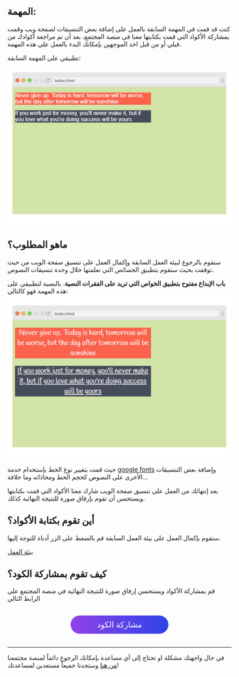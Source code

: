 ## المهمة:

كنت قد قمت في المهمة السابقة بالعمل على إضافة بعض التنسيقات لصفحة ويب وقمت بمشاركة الأكواد التي قمت بكتابتها معنا في منصة المجتمع، بعد أن تم مراجعة أكوادك من قبلي أو من قبل احد الموجهين بإمكانك البدء بالعمل على هذه المهمة.

تطبيقي على المهمة السابقة:
![imag](assets/1.jpg) 


## ماهو المطلوب؟
ستقوم بالرجوع لبيئة العمل السابقة وإكمال العمل على تنسيق صفحة الويب من حيث توقفت بحيث ستقوم بتطبيق الخصائص التي تعلمتها خلال وحدة تنسيقات النصوص.

**باب الإبداع مفتوح بتطبيق الخواص التي تريد على الفقرات النصية**. بالنسبة لتطبيقي على هذه المهمة فهو كالتالي:
![image](assets/2.jpg) 

حيث قمت بتغيير نوع الخط بإستخدام خدمة [google fonts](https://fonts.google.com) وإضافة بعض التنسيقات الأخرى على النصوص كحجم الخط ومحاذاته وما خلافة...


بعد إنتهائك من العمل على تنسيق صفحة الويب شارك معنا الأكواد التي قمت بكتابتها ويستحسن أن تقوم بإرفاق صورة للنتيجة النهائية كذلك.


## أين تقوم بكتابة الأكواد؟

ستقوم بإكمال العمل على بيئة العمل السابقة قم بالضغط على الزر أدناة للتوجة إليها.

<a href="https://coretabs.net/classroom/frontend/البدء-مع-لغة-تنسيقات-المواقع-css/البدأية-مع-لغة-التنسيقات-CSS/بيئة-عمل-مهمة-التدرب-على-لغة-التنسيقات" class="task-btn">بيئة العمل</a>

## كيف تقوم بمشاركة الكود؟

قم بمشاركة الأكواد ويستحسن إرفاق صورة للنتيجة النهائية في منصة المجتمع على الرابط التالي

<a href="https://forums.coretabs.net/t/مشاركة-حلول-مهمة-التدرب-على-تنسيقات-النصوص/1378" style="display: block; width: 200px; background-color: #5355e8; background-image:linear-gradient(to left, #2d43e7, #9042e8); color:#fff; padding: 10px; margin: 30px auto; border-radius:100px; text-decoration: none; font-size: 18px; text-align: center;" target="_blank">مشاركة الكود</a>

---

في حال واجهتك مشكلة او تحتاج إلى أي مساعدة بإمكانك الرجوع دائماً لمنصة مجتمعنا [من هنا](https://forums.coretabs.net.) وستجدنا جميعاً مستعدين لمساعدتك!